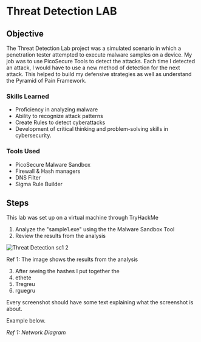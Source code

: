 # Threat Detection LAB

## Objective

The Threat Detection Lab project was a simulated scenario in which a penetration tester attempted to execute malware samples on a device. My job was to use PicoSecure Tools to detect the attacks. Each time I detected an attack, I would have to use a new method of detection for the next attack. This helped to build my defensive strategies as well as understand the Pyramid of Pain Framework.

### Skills Learned

- Proficiency in analyzing malware
- Ability to recognize attack patterns
- Create Rules to detect cyberattacks 
- Development of critical thinking and problem-solving skills in cybersecurity.

### Tools Used

- PicoSecure Malware Sandbox
- Firewall & Hash managers
- DNS Filter
- Sigma Rule Builder

## Steps
This lab was set up on a virtual machine through TryHackMe
1. Analyze the "sample1.exe" using the the Malware Sandbox Tool
2. Review the results from the analysis

  ![Threat Detection sc1 2](https://github.com/user-attachments/assets/e0573754-07f8-4874-bc2e-824b1affcb97)

  Ref 1: The image shows the results from the analysis
  
3. After seeing the hashes I put together the
4. ethete
5. Tregreu
6. rguegru

Every screenshot should have some text explaining what the screenshot is about.

Example below.

*Ref 1: Network Diagram*
